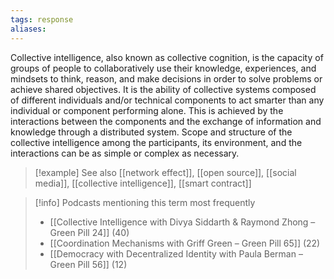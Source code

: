 ```yaml
---
tags: response
aliases:
---
```


Collective intelligence, also known as collective cognition, is the capacity of groups of people to collaboratively use their knowledge, experiences, and mindsets to think, reason, and make decisions in order to solve problems or achieve shared objectives. It is the ability of collective systems composed of different individuals and/or technical components to act smarter than any individual or component performing alone. This is achieved by the interactions between the components and the exchange of information and knowledge through a distributed system. Scope and structure of the collective intelligence among the participants, its environment, and the interactions can be as simple or complex as necessary.

> [!example] See also
> [[network effect]], [[open source]], [[social media]], [[collective intelligence]], [[smart contract]]

> [!info] Podcasts mentioning this term most frequently
> * [[Collective Intelligence with Divya Siddarth & Raymond Zhong – Green Pill 24]] (40)
> * [[Coordination Mechanisms with Griff Green – Green Pill 65]] (22)
> * [[Democracy with Decentralized Identity with Paula Berman – Green Pill 56]] (12)